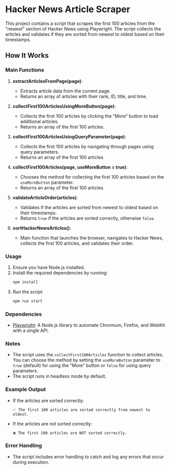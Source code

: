 # Hacker News Article Scraper

This project contains a script that scrapes the first 100 articles from the "newest" section of Hacker News using Playwright. The script collects the articles and validates if they are sorted from newest to oldest based on their timestamps.

## How It Works

### Main Functions

1. **extractArticlesFromPage(page)**:
   - Extracts article data from the current page.
   - Returns an array of articles with their rank, ID, title, and time.

2. **collectFirst100ArticlesUsingMoreButton(page)**:
   - Collects the first 100 articles by clicking the "More" button to load additional articles.
   - Returns an array of the first 100 articles.

3. **collectFirst100ArticlesUsingQueryParameter(page)**:
   - Collects the first 100 articles by navigating through pages using query parameters.
   - Returns an array of the first 100 articles.

4. **collectFirst100Articles(page, useMoreButton = true)**:
   - Chooses the method for collecting the first 100 articles based on the `useMoreButton` parameter.
   - Returns an array of the first 100 articles.

5. **validateArticleOrder(articles)**:
   - Validates if the articles are sorted from newest to oldest based on their timestamps.
   - Returns `true` if the articles are sorted correctly, otherwise `false`.

6. **sortHackerNewsArticles()**:
   - Main function that launches the browser, navigates to Hacker News, collects the first 100 articles, and validates their order.

### Usage

1. Ensure you have Node.js installed.
2. Install the required dependencies by running:
   ```bash
   npm install
   ```
3. Run the script:
   ```bash
   npm run start
   ```

### Dependencies

- [Playwright](https://playwright.dev/): A Node.js library to automate Chromium, Firefox, and WebKit with a single API.

### Notes

- The script uses the `collectFirst100Articles` function to collect articles. You can choose the method by setting the `useMoreButton` parameter to `true` (default) for using the "More" button or `false` for using query parameters.
- The script runs in headless mode by default.

### Example Output

- If the articles are sorted correctly:
  ```
  ✅ The first 100 articles are sorted correctly from newest to oldest.
  ```
- If the articles are not sorted correctly:
  ```
  ❌ The first 100 articles are NOT sorted correctly.
  ```

### Error Handling

- The script includes error handling to catch and log any errors that occur during execution.

